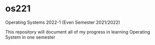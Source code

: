 # os221
Operating Systems 2022-1 (Even Semester 2021/2022)

This repository will document all of my progress in learning Operating System in one semester
